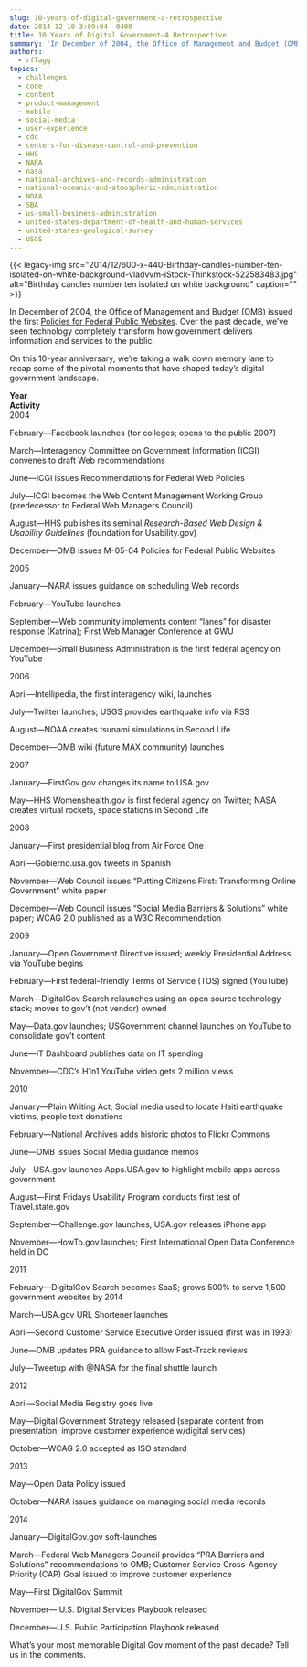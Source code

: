 ```yaml
---
slug: 10-years-of-digital-government-a-retrospective
date: 2014-12-18 3:09:04 -0400
title: 10 Years of Digital Government—A Retrospective
summary: 'In December of 2004, the Office of Management and Budget (OMB) issued the first Policies for Federal Public Websites. Over the past decade, we’ve seen technology completely transform how government delivers information and services to the public. On this 10-year anniversary, we’re taking a walk down memory lane to recap some of the pivotal moments'
authors:
  - rflagg
topics:
  - challenges
  - code
  - content
  - product-management
  - mobile
  - social-media
  - user-experience
  - cdc
  - centers-for-disease-control-and-prevention
  - HHS
  - NARA
  - nasa
  - national-archives-and-records-administration
  - national-oceanic-and-atmospheric-administration
  - NOAA
  - SBA
  - us-small-business-administration
  - united-states-department-of-health-and-human-services
  - united-states-geological-survey
  - USGS
---
```


{{< legacy-img src="2014/12/600-x-440-Birthday-candles-number-ten-isolated-on-white-background-vladvvm-iStock-Thinkstock-522583483.jpg" alt="Birthday candles number ten isolated on white background" caption="" >}}

In December of 2004, the Office of Management and Budget (OMB) issued the first [Policies for Federal Public Websites](http://www.whitehouse.gov/sites/default/files/omb/memoranda/fy2005/m05-04.pdf "Policies for Federal Public Websites"). Over the past decade, we’ve seen technology completely transform how government delivers information and services to the public.

On this 10-year anniversary, we’re taking a walk down memory lane to recap some of the pivotal moments that have shaped today’s digital government landscape.

<div class="grid-row grid-gap tablet:margin-top-2">
  <div class="tablet:grid-col-2 first">
    <strong>Year</strong>
  </div>
  <div class="tablet:grid-col-10">
    <strong>Activity</strong>
  </div>
</div>

<div class="grid-row grid-gap tablet:margin-top-2">
  <div class="tablet:grid-col-2 first">
    2004
  </div>
  <div class="tablet:grid-col-10">
    <p>
      February—Facebook launches (for colleges; opens to the public 2007)
    </p>
    <p>
      March—Interagency Committee on Government Information (ICGI) convenes to draft Web recommendations
    </p>
    <p>
      June—ICGI issues Recommendations for Federal Web Policies
    </p>
    <p>
      July—ICGI becomes the Web Content Management Working Group (predecessor to Federal Web Managers Council)
    </p>
    <p>
      August—HHS publishes its seminal <em>Research-Based Web Design & Usability Guidelines</em> (foundation for Usability.gov)
    </p>
    <p>
      December—OMB issues M-05-04 Policies for Federal Public Websites
    </p>
  </div>
</div>

<div class="grid-row grid-gap tablet:margin-top-2">
  <div class="tablet:grid-col-2 first">
    2005
  </div>
  <div class="tablet:grid-col-10">
    <p>
      January—NARA issues guidance on scheduling Web records
    </p>
    <p>
      February—YouTube launches
    </p>
    <p>
      September—Web community implements content &#8220;lanes&#8221; for disaster response (Katrina); First Web Manager Conference at GWU
    </p>
    <p>
      December—Small Business Administration is the first federal agency on YouTube
    </p>
  </div>
</div>

<div class="grid-row grid-gap tablet:margin-top-2">
  <div class="tablet:grid-col-2 first">
    <p>
      2006
    </p>
  </div>
  <div class="tablet:grid-col-10">
    <p>
      April—Intellipedia, the first interagency wiki, launches
    </p>
    <p>
      July—Twitter launches; USGS provides earthquake info via RSS
    </p>
    <p>
      August—NOAA creates tsunami simulations in Second Life
    </p>
    <p>
      December—OMB wiki (future MAX community) launches
    </p>
  </div>
</div>

<div class="grid-row grid-gap tablet:margin-top-2">
  <div class="tablet:grid-col-2 first">
    <p>
      2007
    </p>
  </div>
  <div class="tablet:grid-col-10">
    <p>
      January—FirstGov.gov changes its name to USA.gov
    </p>
    <p>
      May—HHS Womenshealth.gov is first federal agency on Twitter; NASA creates virtual rockets, space stations in Second Life
    </p>
  </div>
</div>

<div class="grid-row grid-gap tablet:margin-top-2">
  <div class="tablet:grid-col-2 first">
    <p>
      2008
    </p>
  </div>
  <div class="tablet:grid-col-10">
    <p>
      January—First presidential blog from Air Force One
    </p>
    <p>
      April—Gobierno.usa.gov tweets in Spanish
    </p>
    <p>
      November—Web Council issues &#8220;Putting Citizens First: Transforming Online Government&#8221; white paper
    </p>
    <p>
      December—Web Council issues &#8220;Social Media Barriers & Solutions&#8221; white paper; WCAG 2.0 published as a W3C Recommendation
    </p>
  </div>
</div>

<div class="grid-row grid-gap tablet:margin-top-2">
  <div class="tablet:grid-col-2 first">
    <p>
      2009
    </p>
  </div>
  <div class="tablet:grid-col-10">
    <p>
      January—Open Government Directive issued; weekly Presidential Address via YouTube begins
    </p>
    <p>
      February—First federal-friendly Terms of Service (TOS) signed (YouTube)
    </p>
    <p>
      March—DigitalGov Search relaunches using an open source technology stack; moves to gov’t (not vendor) owned
    </p>
    <p>
      May—Data.gov launches; USGovernment channel launches on YouTube to consolidate gov’t content
    </p>
    <p>
      June—IT Dashboard publishes data on IT spending
    </p>
    <p>
      November—CDC&#8217;s H1n1 YouTube video gets 2 million views
    </p>
  </div>
</div>

<div class="grid-row grid-gap tablet:margin-top-2">
  <div class="tablet:grid-col-2 first">
    <p>
      2010
    </p>
  </div>
  <div class="tablet:grid-col-10">
    <p>
      January—Plain Writing Act; Social media used to locate Haiti earthquake victims, people text donations
    </p>
    <p>
      February—National Archives adds historic photos to Flickr Commons
    </p>
    <p>
      June—OMB issues Social Media guidance memos
    </p>
    <p>
      July—USA.gov launches Apps.USA.gov to highlight mobile apps across government
    </p>
    <p>
      August—First Fridays Usability Program conducts first test of Travel.state.gov
    </p>
    <p>
      September—Challenge.gov launches; USA.gov releases iPhone app
    </p>
    <p>
      November—HowTo.gov launches; First International Open Data Conference held in DC
    </p>
  </div>
</div>

<div class="grid-row grid-gap tablet:margin-top-2">
  <div class="tablet:grid-col-2 first">
    <p>
      2011
    </p>
  </div>
  <div class="tablet:grid-col-10">
    <p>
      February—DigitalGov Search becomes SaaS; grows 500% to serve 1,500 government websites by 2014
    </p>
    <p>
      March—USA.gov URL Shortener launches
    </p>
    <p>
      April—Second Customer Service Executive Order issued (first was in 1993)
    </p>
    <p>
      June—OMB updates PRA guidance to allow Fast-Track reviews
    </p>
    <p>
      July—Tweetup with @NASA for the final shuttle launch
    </p>
  </div>
</div>

<div class="grid-row grid-gap tablet:margin-top-2">
  <div class="tablet:grid-col-2 first">
    <p>
      2012
    </p>
  </div>
  <div class="tablet:grid-col-10">
    <p>
      April—Social Media Registry goes live
    </p>
    <p>
      May—Digital Government Strategy released (separate content from presentation; improve customer experience w/digital services)
    </p>
    <p>
      October—WCAG 2.0 accepted as ISO standard
    </p>
  </div>
</div>

<div class="grid-row grid-gap tablet:margin-top-2">
  <div class="tablet:grid-col-2 first">
    <p>
      2013
    </p>
  </div>
  <div class="tablet:grid-col-10">
    <p>
      May—Open Data Policy issued
    </p>
    <p>
      October—NARA issues guidance on managing social media records
    </p>
  </div>
</div>

<div class="grid-row grid-gap tablet:margin-top-2">
  <div class="tablet:grid-col-2 first">
    <p>
      2014
    </p>
  </div>
  <div class="tablet:grid-col-10">
    <p>
      January—DigitalGov.gov soft-launches
    </p>
    <p>
      March—Federal Web Managers Council provides &#8220;PRA Barriers and Solutions&#8221; recommendations to OMB; Customer Service Cross-Agency Priority (CAP) Goal issued to improve customer experience
    </p>
    <p>
      May—First DigitalGov Summit
    </p>
    <p>
      November— U.S. Digital Services Playbook released
    </p>
    <p>
      December—U.S. Public Participation Playbook released
    </p>
  </div>
</div>

What&#8217;s your most memorable Digital Gov moment of the past decade? Tell us in the comments.
